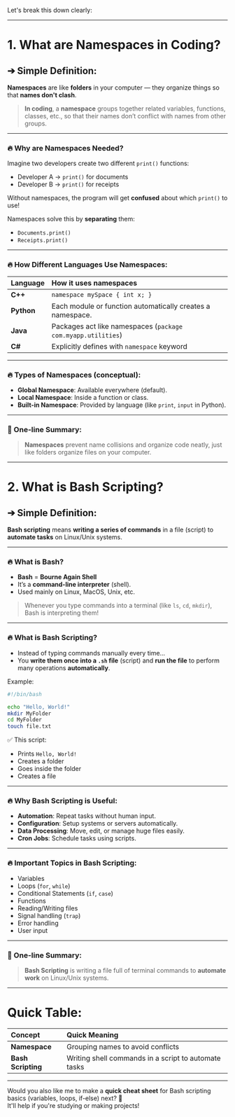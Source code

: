 Let's break this down clearly:

---

# **1. What are Namespaces in Coding?**

## ➔ Simple Definition:
**Namespaces** are like **folders** in your computer — they organize things so that **names don't clash**.

> **In coding**, a **namespace** groups together related variables, functions, classes, etc., so that their names don’t conflict with names from other groups.

---

### 🔥 Why are Namespaces Needed?
Imagine two developers create two different `print()` functions:
- Developer A → `print()` for documents
- Developer B → `print()` for receipts

Without namespaces, the program will get **confused** about which `print()` to use!

Namespaces solve this by **separating** them:
- `Documents.print()`
- `Receipts.print()`

---

### 🔥 How Different Languages Use Namespaces:

| Language | How it uses namespaces |
|:--------|:------------------------|
| **C++** | `namespace mySpace { int x; }` |
| **Python** | Each module or function automatically creates a namespace. |
| **Java** | Packages act like namespaces (`package com.myapp.utilities`) |
| **C#** | Explicitly defines with `namespace` keyword |

---

### 🔥 Types of Namespaces (conceptual):

- **Global Namespace**: Available everywhere (default).
- **Local Namespace**: Inside a function or class.
- **Built-in Namespace**: Provided by language (like `print`, `input` in Python).

---

### 🎯 One-line Summary:
> **Namespaces** prevent name collisions and organize code neatly, just like folders organize files on your computer.

---

# **2. What is Bash Scripting?**

## ➔ Simple Definition:
**Bash scripting** means **writing a series of commands** in a file (script) to **automate tasks** on Linux/Unix systems.

---

### 🔥 What is Bash?
- **Bash** = **Bourne Again Shell**
- It’s a **command-line interpreter** (shell).
- Used mainly on Linux, MacOS, Unix, etc.

> Whenever you type commands into a terminal (like `ls`, `cd`, `mkdir`), Bash is interpreting them!

---

### 🔥 What is Bash Scripting?
- Instead of typing commands manually every time...
- You **write them once into a `.sh` file** (script) and **run the file** to perform many operations **automatically**.

Example:

```bash
#!/bin/bash

echo "Hello, World!"
mkdir MyFolder
cd MyFolder
touch file.txt
```
✅ This script:
- Prints `Hello, World!`
- Creates a folder
- Goes inside the folder
- Creates a file

---

### 🔥 Why Bash Scripting is Useful:
- **Automation**: Repeat tasks without human input.
- **Configuration**: Setup systems or servers automatically.
- **Data Processing**: Move, edit, or manage huge files easily.
- **Cron Jobs**: Schedule tasks using scripts.

---

### 🔥 Important Topics in Bash Scripting:
- Variables
- Loops (`for`, `while`)
- Conditional Statements (`if`, `case`)
- Functions
- Reading/Writing files
- Signal handling (`trap`)
- Error handling
- User input

---

### 🎯 One-line Summary:
> **Bash Scripting** is writing a file full of terminal commands to **automate work** on Linux/Unix systems.

---

# Quick Table:

| Concept | Quick Meaning |
|:--------|:--------------|
| **Namespace** | Grouping names to avoid conflicts |
| **Bash Scripting** | Writing shell commands in a script to automate tasks |

---

Would you also like me to make a **quick cheat sheet** for Bash scripting basics (variables, loops, if-else) next? 🚀  
It'll help if you're studying or making projects!